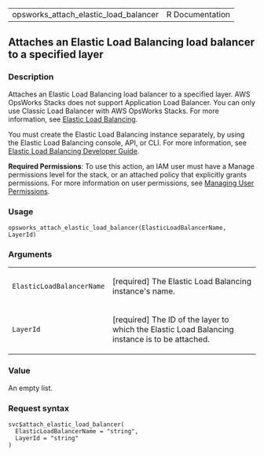 <table style="width: 100%;">
<tbody>
<tr class="odd">
<td>opsworks_attach_elastic_load_balancer</td>
<td style="text-align: right;">R Documentation</td>
</tr>
</tbody>
</table>

## Attaches an Elastic Load Balancing load balancer to a specified layer

### Description

Attaches an Elastic Load Balancing load balancer to a specified layer.
AWS OpsWorks Stacks does not support Application Load Balancer. You can
only use Classic Load Balancer with AWS OpsWorks Stacks. For more
information, see [Elastic Load
Balancing](https://docs.aws.amazon.com/opsworks/latest/userguide/layers-elb.html).

You must create the Elastic Load Balancing instance separately, by using
the Elastic Load Balancing console, API, or CLI. For more information,
see [Elastic Load Balancing Developer
Guide](https://docs.aws.amazon.com/elasticloadbalancing/latest/userguide/what-is-load-balancing.html).

**Required Permissions**: To use this action, an IAM user must have a
Manage permissions level for the stack, or an attached policy that
explicitly grants permissions. For more information on user permissions,
see [Managing User
Permissions](https://docs.aws.amazon.com/opsworks/latest/userguide/opsworks-security-users.html).

### Usage

    opsworks_attach_elastic_load_balancer(ElasticLoadBalancerName, LayerId)

### Arguments

<table>
<colgroup>
<col style="width: 35%" />
<col style="width: 65%" />
</colgroup>
<tbody>
<tr class="odd">
<td><code
id="opsworks_attach_elastic_load_balancer_:_ElasticLoadBalancerName">ElasticLoadBalancerName</code></td>
<td><p>[required] The Elastic Load Balancing instance's name.</p></td>
</tr>
<tr class="even">
<td><code
id="opsworks_attach_elastic_load_balancer_:_LayerId">LayerId</code></td>
<td><p>[required] The ID of the layer to which the Elastic Load
Balancing instance is to be attached.</p></td>
</tr>
</tbody>
</table>

### Value

An empty list.

### Request syntax

    svc$attach_elastic_load_balancer(
      ElasticLoadBalancerName = "string",
      LayerId = "string"
    )
